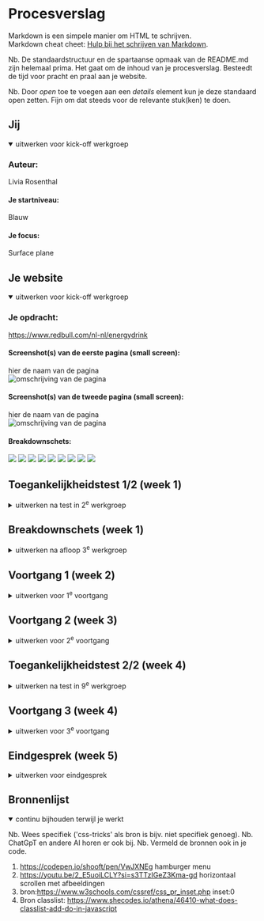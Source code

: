 # Procesverslag
Markdown is een simpele manier om HTML te schrijven.  
Markdown cheat cheet: [Hulp bij het schrijven van Markdown](https://github.com/adam-p/markdown-here/wiki/Markdown-Cheatsheet).

Nb. De standaardstructuur en de spartaanse opmaak van de README.md zijn helemaal prima. Het gaat om de inhoud van je procesverslag. Besteedt de tijd voor pracht en praal aan je website.

Nb. Door *open* toe te voegen aan een *details* element kun je deze standaard open zetten. Fijn om dat steeds voor de relevante stuk(ken) te doen.





## Jij

<details open>
  <summary>uitwerken voor kick-off werkgroep</summary>

  ### Auteur:
  Livia Rosenthal

  #### Je startniveau:
  Blauw

  #### Je focus:
  Surface plane
 
</details>





## Je website

<details open>
  <summary>uitwerken voor kick-off werkgroep</summary>

  ### Je opdracht:
  https://www.redbull.com/nl-nl/energydrink

  #### Screenshot(s) van de eerste pagina (small screen): 
  hier de naam van de pagina  
  <img src="../basiswebsite/readme-images/home-pagina-redbull.png" width="375px" alt="omschrijving van de pagina">

  #### Screenshot(s) van de tweede pagina (small screen):
  hier de naam van de pagina  
  <img src="../basiswebsite/readme-images/events-pagina-redbull.png" width="375px" alt="omschrijving van de pagina">

  #### Breakdownschets:
  <img src="../basiswebsite/readme-images/breakdownschets-mainpage-1.png">
  <img src="../basiswebsite/readme-images/breakdownschets-mainpage-2.png">
  <img src="../basiswebsite/readme-images/breakdownschets-mainpage-3.heic">
  <img src="../basiswebsite/readme-images/breakdownschets-mainpage-4.heic">
  <img src="../basiswebsite/readme-images/breakdownschets-mainpage-5.heic">
  <img src="../basiswebsite/readme-images/breakdownschets-mainpage-6.heic">
  <img src="../basiswebsite/readme-images/breakdownschets-mainpage-7.HEIC">
  <img src="../basiswebsite/readme-images/breakdownschets-mainpage-8.HEIC">
  <img src="../basiswebsite/readme-images/breakdownschets-mainpage-9.heic">
 


</details>



## Toegankelijkheidstest 1/2 (week 1)

<details>
  <summary>uitwerken na test in 2<sup>e</sup> werkgroep</summary>

  ### Bevindingen
  Lijst met je bevindingen die in de test naar voren kwamen:

<img src="../basiswebsite/readme-images/toegankelijkheidstest-1.png" width="375px" alt="toegankelijkheidstest">
<img src="../basiswebsite/readme-images/toegankelijkheidstest-2.png" width="375px" alt="toegankelijkheidstest"> 
<img src="../basiswebsite/readme-images/toegankelijkheidstest-3.png" width="375px" alt="toegankelijkheidstest"> 
<img src="../basiswebsite/readme-images/toegankelijkheidstest-4.png" width="375px" alt="toegankelijkheidstest"> 
<img src="../basiswebsite/readme-images/toegankelijkheidstest-5.png" width="375px" alt="toegankelijkheidstest">  

Mijn bevindingen waren dat de screenreader niet prettig was om te gebruiken. De voorgelezen content was onduidelijk en het werd ook in een hoog tempo voorgelezen, wat het lastig maakte om te volgen. Dit zorgde voor verwarring en maakte het navigeren door de website een frustrerende ervaring.

Daarnaast werden afbeeldingen niet voorzien van een beschrijving, waardoor het voor blinden en slechtzienden onmogelijk is om te weten wat er op de afbeeldingen staat. Het ontbreken van duidelijke alt-teksten maakt het niet toegankelijk. Een ander probleem was dat knoppen of menu-items die kunnen worden uitgevouwen, niet automatisch door de screenreader werden uitgevouwen en dus niet worden voorgelezen. Hierdoor is het lastig om de inhoud achter deze knoppen te ontdekken zonder hulp.

Deze problemen maken het bijna onmogelijk voor blinden en slechtzienden om de website op een toegankelijke manier te gebruiken. Het verbeteren van alt-teksten voor afbeeldingen, het automatisch verduidelijken van interactieve elementen zoals knoppen, zijn nodig om de Red Bull website toegankelijk te maken voor iedereen. 

</details>



## Breakdownschets (week 1)

<details>
  <summary>uitwerken na afloop 3<sup>e</sup> werkgroep</summary>

  ### de hele pagina: 
  <img src="../basiswebsite/images/home-pagina-redbull.png width=" width="375px" alt="breakdown van de hele pagina">

  ### dynamisch deel (bijv menu): 
  <img src="readme-images/menu-screenshot1.png" width="375px" alt="breakdown van een dynamisch deel">
  <img src="readme-images/menu-screenshot2.png" width="375px" alt="breakdown van een dynamisch deel">
  <img src="readme-images/menu-screenshot3.png" width="375px" alt="breakdown van een dynamisch deel">
  <img src="readme-images/menu-screenshot4.png" width="375px" alt="breakdown van een dynamisch deel">
  <img src="readme-images/menu-screenshot5.png" width="375px" alt="breakdown van een dynamisch deel">

  ### wellicht nog een dynamisch deel (bijv filter): 
  <img src="../basiswebsite/readme-images/fitler-dynamischdeel-eventspagina.png" width="375px" alt="filter op events pagina">

</details>





## Voortgang 1 (week 2)

<details>
  <summary>uitwerken voor 1<sup>e</sup> voortgang</summary>

  ### Stand van zaken
  hier dit ging goed & dit was lastig (neem ook screenshots op van delen van je website en code) 

  Er zijn een wijzigingen die ik moet doen in de code. Zo moet ik de pixels weghalen uit de 
  HTML code. De hierarchie van de sections beter inrichten, want nu heb ik bijvoorbeeld meerdere h1 elementen op verschillende plekken. Ook kan ik sommige sections benoemen met een class, zodat ik die kan aanspreken in de CSS. Daarnaast moet de alt beschrijving bij een img gedailleerder, zodat het toegankelijker wordt. Ook kwam uit het voortgangsgesprek dat de breakdownschets uitgebreider moet. 
  


  ### Agenda voor meeting
  samen met je groepje opstellen

  | student 1      | student 2          | student 3    | student 4        |
  | ---            | ---                | ---          | ---              |
  | dit bespreken  | en dit             | en ik dit    | en dan ik dat    |
  | en dat ook nog | dit als er tijd is | nog een punt | dit wil ik zeker |
  | ...            | ...                | ...          | ...              |


  ### Verslag van meeting
  hier na afloop snel de uitkomsten van de meeting vastleggen

  - punt 1
  - punt 2
  - nog een punt
  - ...

</details>





## Voortgang 2 (week 3)

<details>
  <summary>uitwerken voor 2<sup>e</sup> voortgang</summary>

  ### Stand van zaken
  hier dit ging goed & dit was lastig (neem ook screenshots op van delen van je website en code)


  ### Agenda voor meeting
  samen met je groepje opstellen

  | student 1      | student 2          | student 3    | student 4        |
  | ---            | ---                | ---          | ---              |
  | dit bespreken  | en dit             | en ik dit    | en dan ik dat    |
  | en dat ook nog | dit als er tijd is | nog een punt | dit wil ik zeker |
  | ...            | ...                | ...          | ...              |


  ### Verslag van meeting
  hier na afloop snel de uitkomsten van de meeting vastleggen

  - punt 1
  - punt 2
  - nog een punt
- ...

</details>





## Toegankelijkheidstest 2/2 (week 4)

<details>
  <summary>uitwerken na test in 9<sup>e</sup> werkgroep</summary>

  ### Bevindingen
  Lijst met je bevindingen die in de test naar voren kwamen (geef ook aan wat er verbeterd is):

</details>





## Voortgang 3 (week 4)

<details>
  <summary>uitwerken voor 3<sup>e</sup> voortgang</summary>

  ### Stand van zaken
  hier dit ging goed & dit was lastig (neem ook screenshots op van delen van je website en code)


  ### Agenda voor meeting
  samen met je groepje opstellen

  | student 1      | student 2          | student 3    | student 4        |
  | ---            | ---                | ---          | ---              |
  | dit bespreken  | en dit             | en ik dit    | en dan ik dat    |
  | en dat ook nog | dit als er tijd is | nog een punt | dit wil ik zeker |
  | ...            | ...                | ...          | ...              |


  ### Verslag van meeting
  hier na afloop snel de uitkomsten van de meeting vastleggen

  - punt 1
  - punt 2
  - nog een punt
  - ...

</details>





## Eindgesprek (week 5)

<details>
  <summary>uitwerken voor eindgesprek</summary>

  ### Je uitkomst - karakteristiek screenshots:
  <img src="readme-images/dummy-plaatje.jpg" width="375px" alt="uitomst opdracht 1">


  ### Dit ging goed/Heb ik geleerd: 
  Korte omschrijving met plaatjes

  <img src="readme-images/dummy-plaatje.jpg" width="375px" alt="top">


  ### Dit was lastig/Is niet gelukt:
  Korte omschrijving met plaatjes

  <img src="readme-images/dummy-plaatje.jpg" width="375px" alt="bummer">
</details>





## Bronnenlijst

<details open>
  <summary>continu bijhouden terwijl je werkt</summary>

  Nb. Wees specifiek ('css-tricks' als bron is bijv. niet specifiek genoeg). 
  Nb. ChatGpT en andere AI horen er ook bij.
  Nb. Vermeld de bronnen ook in je code.

  1. https://codepen.io/shooft/pen/VwJXNEg hamburger menu
  2. https://youtu.be/2_E5uoiLCLY?si=s3TTzIGeZ3Kma-gd horizontaal scrollen met afbeeldingen
  3. bron:https://www.w3schools.com/cssref/css_pr_inset.php inset:0
  4. Bron classlist: https://www.shecodes.io/athena/46410-what-does-classlist-add-do-in-javascript

</details>